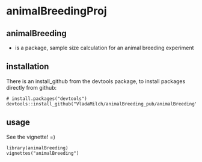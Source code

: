 # animalBreedingProj

## animalBreeding 

- is a package, sample size calculation for an animal breeding experiment


## installation 

There is an install_github from the devtools package, to install packages directly from github:

```{r}
# install.packages("devtools")
devtools::install_github("VladaMilch/animalBreeding_pub/animalBreeding")
```

## usage

See the vignette! =) 

```{r}
library(animalBreeding)
vignettes("animalBreeding")
```
